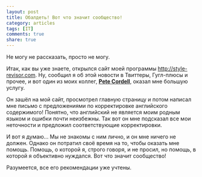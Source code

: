 ```yaml
---
layout: post
title: Обалдеть! Вот что значит сообщество!
category: articles
tags: [IT]
comments: true
share: true
---
```

Не могу не рассказать, просто не могу.

Итак, как вы уже знаете, открылся сайт моей программы http://style-revisor.com. Ну, сообщил я об этой новости в Твиттеры, Гугл-плюсы и прочее, и вот один из моих коллег, **<a href="http://codalogic.com/lmx">Pete Cordell</a>**, оказал мне большую услугу.

Он зашёл на мой сайт, просмотрел главную страницу и потом написал мне письмо с предложениями по корректировке английского содержимого! Понятно, что английский не является моим родным языком и ошибки почти неизбежны. Так вот он мне подсказал все мои неточности и предложил соответствующие корректировки.

И вот я думаю... Мы не знакомы с ним лично, и он мне ничего не должен. Однако он потратил своё время на то, чтобы оказать мне помощь. Помощь, о которой я, строго говоря, и не просил, но помощь, в которой я объективно нуждался. Вот что значит сообщество!

Разумеется, все его рекомендации уже учтены.
 
